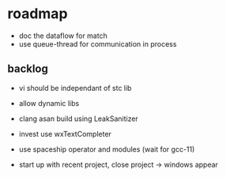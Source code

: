 # roadmap
- doc the dataflow for match
- use queue-thread for communication in process

## backlog
- vi should be independant of stc lib
- allow dynamic libs
- clang asan build using LeakSanitizer

- invest use wxTextCompleter
- use spaceship operator
  and modules (wait for gcc-11)
- start up with recent project, close project
  -> windows appear
